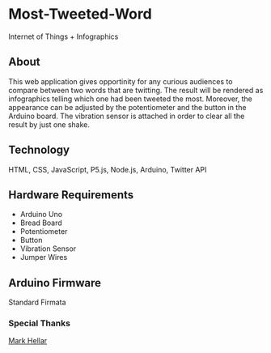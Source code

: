 # Most-Tweeted-Word
Internet of Things + Infographics

## About
This web application gives opportinity for any curious audiences to compare between two words that are twitting. The result will be rendered as infographics telling which one had been tweeted the most. Moreover, the appearance can be adjusted by the potentiometer and the button in the Arduino board. The vibration sensor is attached in order to clear all the result by just one shake.

## Technology
HTML, CSS, JavaScript, P5.js, Node.js, Arduino, Twitter API

## Hardware Requirements
* Arduino Uno
* Bread Board
* Potentiometer
* Button
* Vibration Sensor
* Jumper Wires

## Arduino Firmware
Standard Firmata

### Special Thanks

[Mark Hellar](https://github.com/mhellar)
